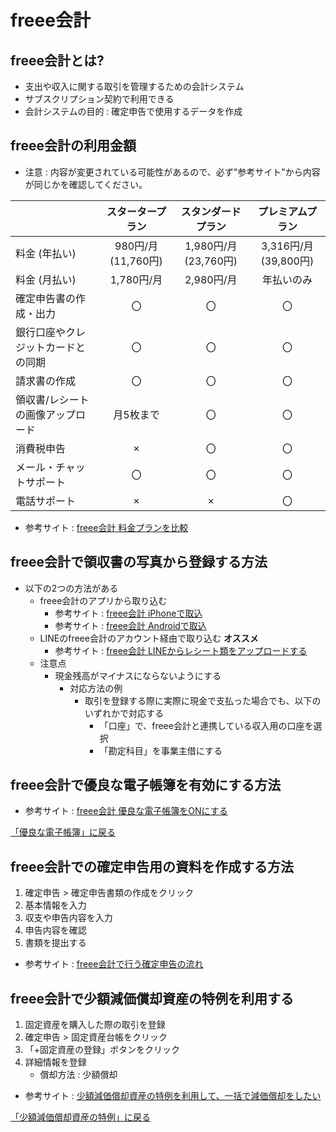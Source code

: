 # freee会計
## freee会計とは?
- 支出や収入に関する取引を管理するための会計システム
- サブスクリプション契約で利用できる
- 会計システムの目的 : 確定申告で使用するデータを作成

## freee会計の利用金額
- 注意 : 内容が変更されている可能性があるので、必ず"参考サイト"から内容が同じかを確認してください。

||スタータープラン|スタンダードプラン|プレミアムプラン|
|:--|:--:|:--:|:--:|
|料金 (年払い)|980円/月 (11,760円)|1,980円/月 (23,760円)|3,316円/月 (39,800円)|
|料金 (月払い)|1,780円/月|2,980円/月|年払いのみ|
|確定申告書の作成・出力|〇|〇|〇|
|銀行口座やクレジットカードとの同期|〇|〇|〇|
|請求書の作成|〇|〇|〇|
|領収書/レシートの画像アップロード|月5枚まで|〇|〇|
|消費税申告|×|〇|〇|
|メール・チャットサポート|〇|〇|〇|
|電話サポート|×|×|〇|

- 参考サイト : [freee会計 料金プランを比較](https://www.freee.co.jp/accounting/individual/pricing/fr-4huwqao6jf/)

## freee会計で領収書の写真から登録する方法
- 以下の2つの方法がある
    - freee会計のアプリから取り込む
        - 参考サイト : [freee会計 iPhoneで取込](https://support.freee.co.jp/hc/ja/articles/360026335471--iOS-%E3%83%AC%E3%82%B7%E3%83%BC%E3%83%88%E9%A1%9E%E3%82%92%E3%82%B9%E3%83%9E%E3%83%9B%E3%81%AE%E3%82%AB%E3%83%A1%E3%83%A9%E3%81%A7%E5%8F%96%E3%82%8A%E8%BE%BC%E3%82%80)
        - 参考サイト : [freee会計 Androidで取込](https://support.freee.co.jp/hc/ja/articles/360001277503--Android-%E3%83%AC%E3%82%B7%E3%83%BC%E3%83%88%E9%A1%9E%E3%82%92%E3%82%B9%E3%83%9E%E3%83%9B%E3%81%AE%E3%82%AB%E3%83%A1%E3%83%A9%E3%81%A7%E5%8F%96%E3%82%8A%E8%BE%BC%E3%82%80)
    - LINEのfreee会計のアカウント経由で取り込む **オススメ**
        - 参考サイト : [freee会計 LINEからレシート類をアップロードする](https://support.freee.co.jp/hc/ja/articles/24439979337625-LINE%E3%81%8B%E3%82%89%E3%83%AC%E3%82%B7%E3%83%BC%E3%83%88%E9%A1%9E%E3%82%92%E3%82%A2%E3%83%83%E3%83%97%E3%83%AD%E3%83%BC%E3%83%89%E3%81%99%E3%82%8B-%E9%80%A3%E6%90%BA%E3%82%A2%E3%83%97%E3%83%AA)
    - 注意点
        - 現金残高がマイナスにならないようにする
            - 対応方法の例
                - 取引を登録する際に実際に現金で支払った場合でも、以下のいずれかで対応する
                    - 「口座」で、freee会計と連携している収入用の口座を選択
                    - 「勘定科目」を事業主借にする
## freee会計で優良な電子帳簿を有効にする方法
- 参考サイト : [freee会計 優良な電子帳簿をONにする](https://support.freee.co.jp/hc/ja/articles/11680857183897-%E5%84%AA%E8%89%AF%E9%9B%BB%E5%AD%90%E5%B8%B3%E7%B0%BF%E3%81%AB%E3%81%A4%E3%81%84%E3%81%A6#h_01GFSYHBG0TC3BRH808ZVKD0K6)

[「優良な電子帳簿」に戻る](./word.md#優良な電子帳簿)

## freee会計での確定申告用の資料を作成する方法
1. 確定申告 > 確定申告書類の作成をクリック
2. 基本情報を入力
3. 収支や申告内容を入力
4. 申告内容を確認
5. 書類を提出する
- 参考サイト : [freee会計で行う確定申告の流れ](https://support.freee.co.jp/hc/ja/articles/204087130-freee%E4%BC%9A%E8%A8%88%E3%81%A7%E8%A1%8C%E3%81%86%E7%A2%BA%E5%AE%9A%E7%94%B3%E5%91%8A%E3%81%AE%E6%B5%81%E3%82%8C)

## freee会計で少額減価償却資産の特例を利用する
1. 固定資産を購入した際の取引を登録
2. 確定申告 > 固定資産台帳をクリック
3. 「+固定資産の登録」ボタンをクリック
4. 詳細情報を登録
    - 償却方法 : 少額償却
- 参考サイト : [少額減価償却資産の特例を利用して、一括で減価償却をしたい](https://navi.freee.co.jp/scenes/162)

[「少額減価償却資産の特例」に戻る](./zeimu.md#少額減価償却資産の特例)